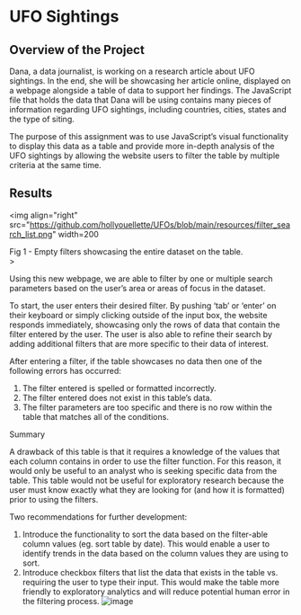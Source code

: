 # UFO Sightings

## Overview of the Project

Dana, a data journalist, is working on a research article about UFO sightings. In the end, she will be showcasing her article online, displayed on a webpage alongside a table of data to support her findings. The JavaScript file that holds the data that Dana will be using contains many pieces of information regarding UFO sightings, including countries, cities, states and the type of siting. 

The purpose of this assignment was to use JavaScript’s visual functionality to display this data as a table and provide more in-depth analysis of the UFO sightings by allowing the website users to filter the table by multiple criteria at the same time. 

## Results

<img align="right" src="https://github.com/hollyouellette/UFOs/blob/main/resources/filter_search_list.png" width=200 <figcaption> Fig 1 - Empty filters showcasing the entire dataset on the table. </figcaption>>

 
Using this new webpage, we are able to filter by one or multiple search parameters based on the user’s area or areas of focus in the dataset.<br> 

To start, the user enters their desired filter. By pushing ‘tab’ or ‘enter’ on their keyboard or simply clicking outside of the input box, the website responds immediately, showcasing only the rows of data that contain the filter entered by the user. The user is also able to refine their search by adding additional filters that are more specific to their data of interest.

After entering a filter, if the table showcases no data then one of the following errors has occurred:
1.	The filter entered is spelled or formatted incorrectly. 
2.	The filter entered does not exist in this table’s data.
3.	The filter parameters are too specific and there is no row within the table that matches all of the conditions.

Summary

A drawback of this table is that it requires a knowledge of the values that each column contains in order to use the filter function. For this reason, it would only be useful to an analyst who is seeking specific data from the table. This table would not be useful for exploratory research because the user must know exactly what they are looking for (and how it is formatted) prior to using the filters.

Two recommendations for further development:

1.	Introduce the functionality to sort the data based on the filter-able column values (eg. sort table by date). This would enable a user to identify trends in the data based on the column values they are using to sort.
2.	Introduce checkbox filters that list the data that exists in the table vs. requiring the user to type their input. This would make the table more friendly to exploratory analytics and will reduce potential human error in the filtering process. 
![image](https://user-images.githubusercontent.com/75281769/111088850-8c482f80-84ff-11eb-9621-5403d5dab17e.png)
